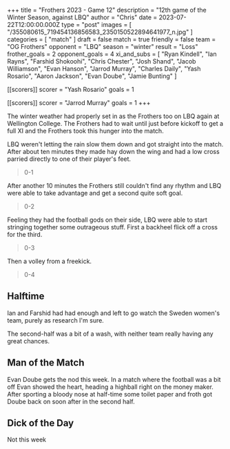 +++
title = "Frothers 2023 - Game 12"
description = "12th game of the Winter Season, against LBQ"
author = "Chris"
date = 2023-07-22T12:00:00.000Z
type = "post"
images = [ "/355080615_719454136856583_2350150522894641977_n.jpg" ]
categories = [ "match" ]
draft = false
match = true
friendly = false
team = "OG Frothers"
opponent = "LBQ"
season = "winter"
result = "Loss"
frother_goals = 2
opponent_goals = 4
xi_and_subs = [
  "Ryan Kindell",
  "Ian Rayns",
  "Farshid Shokoohi",
  "Chris Chester",
  "Josh Shand",
  "Jacob Williamson",
  "Evan Hanson",
  "Jarrod Murray",
  "Charles Daily",
  "Yash Rosario",
  "Aaron Jackson",
  "Evan Doube",
  "Jamie Bunting"
]

[[scorers]]
scorer = "Yash Rosario"
goals = 1

[[scorers]]
scorer = "Jarrod Murray"
goals = 1
+++

The winter weather had properly set in as the Frothers too on LBQ again at Wellington College. The Frothers had to wait until just before kickoff to get a full XI and the Frothers took this hunger into the match.

LBQ weren't letting the rain slow them down and got straight into the match. After about ten minutes they made hay down the wing and had a low cross parried directly to one of their player's feet.

> 0-1

After another 10 minutes the Frothers still couldn't find any rhythm and LBQ were able to take advantage and get a second quite soft goal.

> 0-2

Feeling they had the football gods on their side, LBQ were able to start stringing together some outrageous stuff. First a backheel flick off a cross for the third.

> 0-3

Then a volley from a freekick.

> 0-4

## Halftime

Ian and  Farshid had had enough and left to go watch the Sweden women's team, purely as research I'm sure.

The second-half was a bit of a wash, with neither team really having any great chances.

## Man of the Match

Evan Doube gets the nod this week. In a match where the football was a bit off Evan showed the heart, heading a highball right on the money maker. After sporting a bloody nose at half-time some toilet paper and froth got Doube back on soon after in the second half.

## Dick of the Day

Not this week
